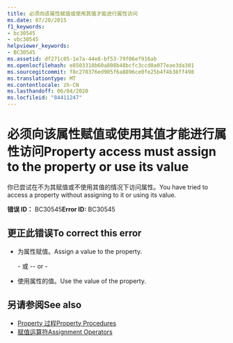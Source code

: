 ```yaml
---
title: 必须向该属性赋值或使用其值才能进行属性访问
ms.date: 07/20/2015
f1_keywords:
- bc30545
- vbc30545
helpviewer_keywords:
- BC30545
ms.assetid: df271c05-1e7a-44e8-bf53-79f06ef916ab
ms.openlocfilehash: e8503318b60a808b48bcfc3ccd0a077eae3da301
ms.sourcegitcommit: f8c270376ed905f6a8896ce0fe25b4f4b38ff498
ms.translationtype: MT
ms.contentlocale: zh-CN
ms.lasthandoff: 06/04/2020
ms.locfileid: "84411247"
---
```

# <a name="property-access-must-assign-to-the-property-or-use-its-value"></a><span data-ttu-id="b992a-102">必须向该属性赋值或使用其值才能进行属性访问</span><span class="sxs-lookup"><span data-stu-id="b992a-102">Property access must assign to the property or use its value</span></span>
<span data-ttu-id="b992a-103">你已尝试在不为其赋值或不使用其值的情况下访问属性。</span><span class="sxs-lookup"><span data-stu-id="b992a-103">You have tried to access a property without assigning to it or using its value.</span></span>
  
 <span data-ttu-id="b992a-104">**错误 ID：** BC30545</span><span class="sxs-lookup"><span data-stu-id="b992a-104">**Error ID:** BC30545</span></span>  
  
## <a name="to-correct-this-error"></a><span data-ttu-id="b992a-105">更正此错误</span><span class="sxs-lookup"><span data-stu-id="b992a-105">To correct this error</span></span>  
  
- <span data-ttu-id="b992a-106">为属性赋值。</span><span class="sxs-lookup"><span data-stu-id="b992a-106">Assign a value to the property.</span></span>  
  
     <span data-ttu-id="b992a-107">\- 或 -</span><span class="sxs-lookup"><span data-stu-id="b992a-107">\- or -</span></span>  
  
- <span data-ttu-id="b992a-108">使用属性的值。</span><span class="sxs-lookup"><span data-stu-id="b992a-108">Use the value of the property.</span></span>  
  
## <a name="see-also"></a><span data-ttu-id="b992a-109">另请参阅</span><span class="sxs-lookup"><span data-stu-id="b992a-109">See also</span></span>

- [<span data-ttu-id="b992a-110">Property 过程</span><span class="sxs-lookup"><span data-stu-id="b992a-110">Property Procedures</span></span>](../programming-guide/language-features/procedures/property-procedures.md)
- [<span data-ttu-id="b992a-111">赋值运算符</span><span class="sxs-lookup"><span data-stu-id="b992a-111">Assignment Operators</span></span>](../language-reference/operators/assignment-operators.md)
